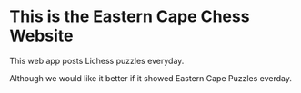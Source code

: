 # This is the Eastern Cape Chess Website

This web app posts Lichess puzzles everyday.

Although we would like it better if it showed Eastern Cape Puzzles everday.

